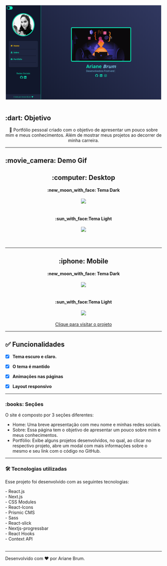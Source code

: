 <div align="center">
<img src="./src/screens/tela-portfolio.png" alt="autor" width="500" align="center" >
<br>
<br>

</div>
<h2 id="objetivo">:dart:  Objetivo</h2>
<p align="center">🚀 Portfólio pessoal criado com o objetivo de apresentar um pouco sobre mim e meus conhecimentos. Além de  mostrar meus projetos ao decorrer de minha carreira.</p>
<hr />

  <h2 id="preview">:movie_camera: Demo Gif</h2>
<div align="center">
  <div>
  <h2 >:computer: Desktop</h2>
    <h4>:new_moon_with_face: Tema Dark</h4>
  <img src="./src/screens/desktop-dark.gif" />
  <br><br>
    <h4>:sun_with_face:Tema Light</h4>
  <img src="./src/screens/desktop-light.gif" />
  </div>
  <br><br>
</div>
<hr />

<div align="center">
  <h2>:iphone:  Mobile</h2>
  <h4 >:new_moon_with_face: Tema Dark</h4>
  <img src="./src/screens/mobile-dark.gif"  />
  <br><br>
   <h4 >:sun_with_face:Tema Light</h4>
  <img src="./src/screens/mobile-light.gif"  />
  <br><br>
<a  href="https://portfolio-pessoal-ariane-brum.vercel.app/" > Clique para visitar o projeto
</a>
  </div>

<hr />
<h2 id="funcionalidades">✅ Funcionalidades</h2>

- [x] **Tema escuro e claro.**

- [x] **O tema é mantido**

- [x] **Animações nas páginas**

- [x] **Layout responsivo**

<hr/>

<h3>:books: Seções</h3>

O site é composto por 3 seções diferentes:

- Home: Uma breve apresentação com meu nome e minhas redes sociais.
- Sobre: Essa página tem o objetivo de apresentar um pouco sobre mim e meus conhecimentos.
- Portfólio: Exibe alguns projetos desenvolvidos, no qual, ao clicar no respectivo projeto, abre um modal com mais informações sobre o mesmo e seu link com o código no GitHub.

<hr />

<h3 id="tecnologias">🛠 Tecnologias utilizadas</h3>
<p>Esse projeto foi desenvolvido com as seguintes tecnologias:</p>
- React.js <br>
- Next.js <br>
- CSS Modules <br>
- React-Icons <br>
- Prismic CMS <br>
- Sass <br>
- React-slick <br>
- Nextjs-progressbar<br>
- React Hooks <br>
- Context API <br><br>
<hr />

Desenvolvido com :hearts: por Ariane Brum.
